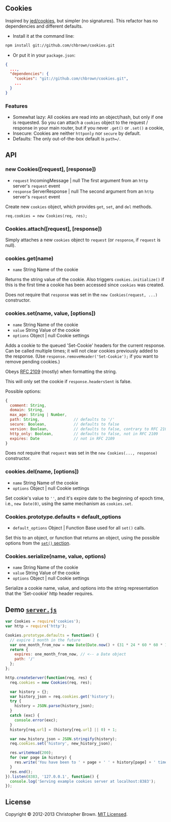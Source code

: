 ## Cookies

Inspired by [jed/cookies](https://github.com/jed/cookies), but simpler (no signatures).
This refactor has no dependencies and different defaults.

* Install it at the command line:

```bash
npm install git://github.com/chbrown/cookies.git
```

* Or put it in your `package.json`:

```json
{
  ...,
  "dependencies": {
    "cookies": "git://github.com/chbrown/cookies.git",
    ...
  }
}
```

### Features

* Somewhat lazy: All cookies are read into an object/hash, but only if one is requested. So you can attach a `cookies` object to the request / response in your main router, but if you never `.get()` or `.set()` a cookie,
* Insecure: Cookies are neither `httponly` nor `secure` by default.
* Defaults: The only out-of-the-box default is `path=/`.

## API

### new Cookies([request], [response])

* `request` IncomingMessage | null The first argument from an `http` server's `request` event
* `response` ServerResponse | null The second argument from an `http` server's `request` event

Create new `cookies` object, which provides `get`, `set`, and `del` methods.

    req.cookies = new Cookies(req, res);

### Cookies.attach([request], [response])

Simply attaches a new `cookies` object to `request` (or `response`, if `request` is null).

### cookies.get(name)

* `name` String Name of the cookie

Returns the string value of the cookie. Also triggers `cookies.initialize()` if this is the first time a cookie has been accessed since `cookies` was created.

Does not require that `response` was set in the `new Cookies(request, ...)` constructor.

### cookies.set(name, value, [options])

* `name` String Name of the cookie
* `value` String Value of the cookie
* `options` Object | null Cookie settings

Adds a cookie to the queued 'Set-Cookie' headers for the current response.
Can be called multiple times; it will not clear cookies previously added to the response.
(Use `response.removeHeader('Set-Cookie');` if you want to remove pending cookies.)

Obeys [RFC 2109](http://www.ietf.org/rfc/rfc2109.txt) (mostly) when formatting the string.

This will only set the cookie if `response.headersSent` is false.

Possible options:

```javascript
{
  comment: String,
  domain: String,
  max_age: String | Number,
  path: String,               // defaults to '/'
  secure: Boolean,            // defaults to false
  version: Boolean,           // defaults to false, contrary to RFC 2109
  http_only: Boolean,         // defaults to false, not in RFC 2109
  expires: Date               // not in RFC 2109
}
```

Does not require that `request` was set in the `new Cookies(..., response)` constructor.

### cookies.del(name, [options])

* `name` String Name of the cookie
* `options` Object | null Cookie settings

Set cookie's value to `''`, and it's expire date to the beginning of epoch time, i.e., `new Date(0)`, using the same mechanism as `cookies.set`.

### Cookies.prototype.defaults = default_options

* `default_options` Object | Function Base used for all `set()` calls.

Set this to an object, or function that returns an object, using the possible options from the [`set()` section](#cookiessetname-value-options).

### Cookies.serialize(name, value, options)

* `name` String Name of the cookie
* `value` String Value of the cookie
* `options` Object | null Cookie settings

Serialize a cookie name, value, and options into the string representation that the 'Set-cookie' http header requires.

## Demo [`server.js`](server.js)

```javascript
var Cookies = require('cookies');
var http = require('http');

Cookies.prototype.defaults = function() {
  // expire 1 month in the future
  var one_month_from_now = new Date(Date.now() + (31 * 24 * 60 * 60 * 1000));
  return {
    expires: one_month_from_now, // <-- a Date object
    path: '/'
  };
};

http.createServer(function(req, res) {
  req.cookies = new Cookies(req, res);

  var history = {};
  var history_json = req.cookies.get('history');
  try {
    history = JSON.parse(history_json);
  }
  catch (exc) {
    console.error(exc);
  }
  history[req.url] = (history[req.url] || 0) + 1;

  var new_history_json = JSON.stringify(history);
  req.cookies.set('history', new_history_json);

  res.writeHead(200);
  for (var page in history) {
    res.write('You have been to ' + page + ' ' + history[page] + ' times.\n');
  }
  res.end();
}).listen(8383, '127.0.0.1', function() {
  console.log('Serving example cookies server at localhost:8383');
});
```

## License

Copyright © 2012-2013 Christopher Brown. [MIT Licensed](LICENSE).
